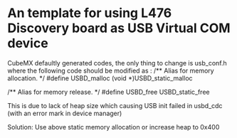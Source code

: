 # An template for using L476 Discovery board as USB Virtual COM device

CubeMX defaultly generated codes, the only thing to change is usb_conf.h where the following code should be modified as :
/** Alias for memory allocation. */
#define USBD_malloc         (void *)USBD_static_malloc

/** Alias for memory release. */
#define USBD_free          USBD_static_free

This is due to lack of heap size which causing USB init failed in usbd_cdc (with an error mark in device manager)

Solution:
Use above static memory allocation or increase heap to 0x400
